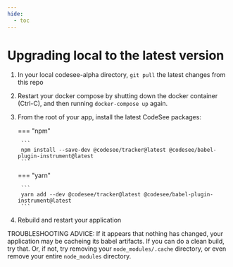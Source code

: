 ```yaml
---
hide:
  - toc
---
```

# Upgrading local to the latest version

1. In your local codesee-alpha directory, ```git pull``` the latest changes from this repo
2. Restart your docker compose by shutting down the docker container (Ctrl-C), and then running ```docker-compose up``` again.
3. From the root of your app, install the latest CodeSee packages:

    === "npm"

        ```
        npm install --save-dev @codesee/tracker@latest @codesee/babel-plugin-instrument@latest
        ```

    === "yarn"

        ```
        yarn add --dev @codesee/tracker@latest @codesee/babel-plugin-instrument@latest
        ```

4. Rebuild and restart your application


TROUBLESHOOTING ADVICE: If it appears that nothing has changed, your application may be cacheing its babel artifacts. If you can do a clean build, try that. Or, if not, try removing your ```node_modules/.cache``` directory, or even remove your entire ```node_modules``` directory.
